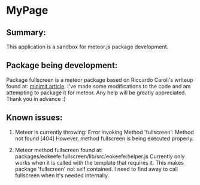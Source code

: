 MyPage
======


Summary:
--------

  This application is a sandbox for meteor.js package development.


Package being development:
--------------------------

  Package fullscreen is a meteor package based on Riccardo Caroli's writeup
  found at:
  [minimit article](http://www.minimit.com/articles/lets-animate/parallax-backgrounds-with-centered-content).
  I've made some modifications to the code and am attempting to package it for
  meteor. Any help will be greatly appreciated. Thank you in advance :)

Known issues:
-------------

1. Meteor is currently throwing:
        Error invoking Method 'fullscreen': Method not found [404]
However, method fullscreen is being executed properly.

2. Meteor method fullscreen found at:
        packages/eokeefe:fullscreen/lib/src/eokeefe:helper.js
Currently only works when it is called with the template that requires it. This makes package 'fullscreen' not self contained. I need to find away to call fullscreen when it's needed internally.

